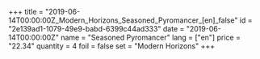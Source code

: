 +++
title = "2019-06-14T00:00:00Z_Modern_Horizons_Seasoned_Pyromancer_[en]_false"
id = "2e139ad1-1079-49e9-babd-6399c44ad333"
date = "2019-06-14T00:00:00Z"
name = "Seasoned Pyromancer"
lang = ["en"]
price = "22.34"
quantity = 4
foil = false
set = "Modern Horizons"
+++
